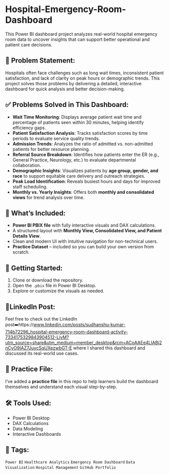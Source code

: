 # Hospital-Emergency-Room-Dashboard
This Power BI dashboard project analyzes real-world hospital emergency room data to uncover insights that can support better operational and patient care decisions.

## 🏥 Problem Statement:
Hospitals often face challenges such as long wait times, inconsistent patient satisfaction, and lack of clarity on peak hours or demographic trends. This project solves those problems by delivering a detailed, interactive dashboard for quick analysis and better decision-making.

## ✅ Problems Solved in This Dashboard:
- **Wait Time Monitoring**: Displays average patient wait time and percentage of patients seen within 30 minutes, helping identify efficiency gaps.
- **Patient Satisfaction Analysis**: Tracks satisfaction scores by time periods to evaluate service quality trends.
- **Admission Trends**: Analyzes the ratio of admitted vs. non-admitted patients for better resource planning.
- **Referral Source Breakdown**: Identifies how patients enter the ER (e.g., General Practice, Neurology, etc.) to evaluate departmental collaboration.
- **Demographic Insights**: Visualizes patients by **age group, gender, and race** to support equitable care delivery and outreach strategies.
- **Peak Load Identification**: Reveals busiest hours and days for improved staff scheduling.
- **Monthly vs. Yearly Insights**: Offers both **monthly and consolidated views** for trend analysis over time.

## 🧩 What’s Included:
- **Power BI PBIX file** with fully interactive visuals and DAX calculations.
- A structured layout with **Monthly View, Consolidated View, and Patient Details View**.
- Clean and modern UI with intuitive navigation for non-technical users.
- **Practice Dataset** – included so you can build your own version from scratch.

## 🚀 Getting Started:
1. Clone or download the repository.
2. Open the `.pbix` file in Power BI Desktop.
3. Explore or customize the visuals as needed.

## 🔗LinkedIn Post:
Feel free to check out the LinkedIn post➡️https://www.linkedin.com/posts/sudhanshu-kumar-714b72296_hospital-emergency-room-dashboard-activity-7334175329843904512-LjvM?utm_source=share&utm_medium=member_desktop&rcm=ACoAAEe4LIABj2nCyO9IAZ7JuvcSqUXezwbGT-E where I shared this dashboard and discussed its real-world use cases.

## 📁 Practice File:
I’ve added a **practice file** in this repo to help learners build the dashboard themselves and understand each visual step-by-step.

## 🛠 Tools Used:
- Power BI Desktop  
- DAX Calculations  
- Data Modeling  
- Interactive Dashboards

## 📌 Tags:
`Power BI` `Healthcare Analytics` `Emergency Room Dashboard` `Data Visualization` `Hospital Management` `GitHub Portfolio`

